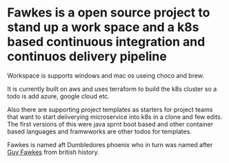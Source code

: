 # Fawkes is a open source project to stand up a work space and a k8s based continuous integration and continuos delivery pipeline

Workspace is supports windows and mac os useing choco and brew.

It is currently built on aws and uses terraform to build the k8s cluster so a todo is add azure, google cloud etc.

Also there are supporting project templates as starters for project teams that want to start deliverying microservice into k8s in a clone and few edits. The first versions of this were java sprnt boot based and other container based languages and framwworks are other todos for templates.

Fawkes is named aft Dumbledores phoenix who in turn was named after [Guy Fawkes](https://en.wikipedia.org/wiki/Guy_Fawkes) from british history.